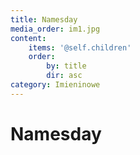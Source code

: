 ```yaml
---
title: Namesday
media_order: im1.jpg
content:
    items: '@self.children'
    order:
        by: title
        dir: asc
category: Imieninowe
---
```


# Namesday